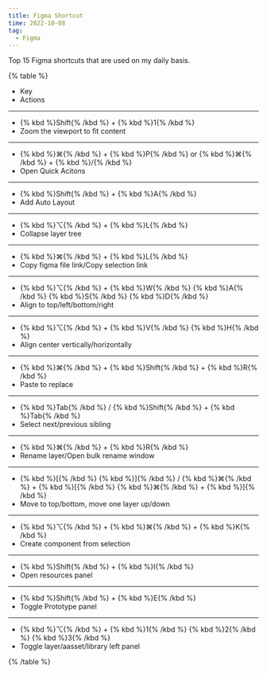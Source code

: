 ```yaml
---
title: Figma Shortcut
time: 2022-10-08
tag:
  - Figma
---
```


Top 15 Figma shortcuts that are used on my daily basis.

{% table %}

- Key
- Actions

---

- {% kbd %}Shift{% /kbd %} + {% kbd %}1{% /kbd %}
- Zoom the viewport to fit content

---

- {% kbd %}⌘{% /kbd %} + {% kbd %}P{% /kbd %} or {% kbd %}⌘{% /kbd %} + {% kbd %}/{% /kbd %}
- Open Quick Acitons

---

- {% kbd %}Shift{% /kbd %} + {% kbd %}A{% /kbd %}
- Add Auto Layout

---

- {% kbd %}⌥{% /kbd %} + {% kbd %}L{% /kbd %}
- Collapse layer tree

---

- {% kbd %}⌘{% /kbd %} + {% kbd %}L{% /kbd %}
- Copy figma file link/Copy selection link

---

- {% kbd %}⌥{% /kbd %} + {% kbd %}W{% /kbd %} {% kbd %}A{% /kbd %} {% kbd %}S{% /kbd %} {% kbd %}D{% /kbd %}
- Align to top/left/bottom/right

---

- {% kbd %}⌥{% /kbd %} + {% kbd %}V{% /kbd %} {% kbd %}H{% /kbd %}
- Align center vertically/horizontally

---

- {% kbd %}⌘{% /kbd %} + {% kbd %}Shift{% /kbd %} + {% kbd %}R{% /kbd %}
- Paste to replace

---

- {% kbd %}Tab{% /kbd %} / {% kbd %}Shift{% /kbd %} + {% kbd %}Tab{% /kbd %}
- Select next/previous sibling

---

- {% kbd %}⌘{% /kbd %} + {% kbd %}R{% /kbd %}
- Rename layer/Open bulk rename window

---

- {% kbd %}[{% /kbd %} {% kbd %}]{% /kbd %} / {% kbd %}⌘{% /kbd %} + {% kbd %}[{% /kbd %} {% kbd %}⌘{% /kbd %} + {% kbd %}]{% /kbd %}
- Move to top/bottom, move one layer up/down

---

- {% kbd %}⌥{% /kbd %} + {% kbd %}⌘{% /kbd %} + {% kbd %}K{% /kbd %}
- Create component from selection

---

- {% kbd %}Shift{% /kbd %} + {% kbd %}I{% /kbd %}
- Open resources panel

---

- {% kbd %}Shift{% /kbd %} + {% kbd %}E{% /kbd %}
- Toggle Prototype panel

---

- {% kbd %}⌥{% /kbd %} + {% kbd %}1{% /kbd %} {% kbd %}2{% /kbd %} {% kbd %}3{% /kbd %}
- Toggle layer/aasset/library left panel

{% /table %}
